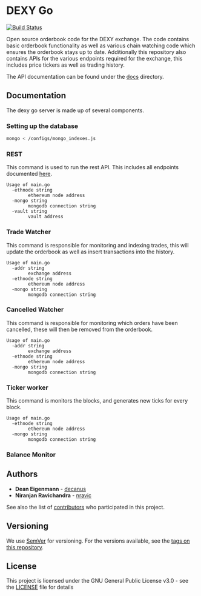 # DEXY Go

[![Build Status](https://travis-ci.com/DexyProject/dexy-go.svg?token=SGE7GHsjEHmsR4VosLJx&branch=development)](https://travis-ci.com/DexyProject/dexy-go)

Open source orderbook code for the DEXY exchange. The code contains basic orderbook functionality as well as various chain watching code which ensures the orderbook stays up to date. Additionally this repository also contains APIs for the various endpoints required for the exchange, this includes price tickers as well as trading history.

The API documentation can be found under the [docs](docs) directory.

## Documentation

The dexy go server is made up of several components.

### Setting up the database

```bash
mongo < /configs/mongo_indexes.js

````

### REST 

This command is used to run the rest API. This includes all endpoints documented [here](docs).

```
Usage of main.go
  -ethnode string
    	ethereum node address
  -mongo string
    	mongodb connection string
  -vault string
    	vault address
```

### Trade Watcher

This command is responsible for monitoring and indexing trades, this will update the orderbook as well as insert transactions into the history.

```
Usage of main.go
  -addr string
    	exchange address
  -ethnode string
    	ethereum node address
  -mongo string
    	mongodb connection string
```

### Cancelled Watcher

This command is responsible for monitoring which orders have been cancelled, these will then be removed from the orderbook.

```
Usage of main.go
  -addr string
    	exchange address
  -ethnode string
    	ethereum node address
  -mongo string
    	mongodb connection string
```

### Ticker worker

This command is monitors the blocks, and generates new ticks for every block.

```
Usage of main.go
  -ethnode string
    	ethereum node address
  -mongo string
    	mongodb connection string
```

### Balance Monitor

## Authors

* **Dean Eigenmann** - [decanus](https://github.com/decanus)
* **Niranjan Ravichandra** - [nravic](https://github.com/nravic)

See also the list of [contributors](https://github.com/DexyProject/dexy-go/contributors) who participated in this project.

## Versioning

We use [SemVer](http://semver.org/) for versioning. For the versions available, see the [tags on this repository](https://github.com/DexyProject/dexy-go/tags).

## License

This project is licensed under the GNU General Public License v3.0 - see the [LICENSE](LICENSE) file for details
